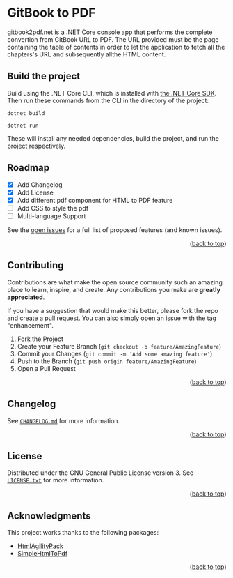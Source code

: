 <a name="readme-top"></a>

# GitBook to PDF
gitbook2pdf.net is a .NET Core console app that performs the complete convertion from GitBook URL to PDF. The URL provided must be the page containing the table of contents in order to let the application to fetch all the chapters's URL and subsequently allthe HTML content.

## Build the project
Build using the .NET Core CLI, which is installed with [the .NET Core SDK](https://www.microsoft.com/net/download). Then run these commands from the CLI in the directory of the project:

```console
dotnet build
```

```console
dotnet run
```

These will install any needed dependencies, build the project, and run the project respectively.

## Roadmap
- [x] Add Changelog
- [x] Add License
- [x] Add different pdf component for HTML to PDF feature
- [ ] Add CSS to style the pdf
- [ ] Multi-language Support

See the [open issues](https://github.com/alciarro93/gitbook2pdf.net/issues) for a full list of proposed features (and known issues).

<p align="right">(<a href="#readme-top">back to top</a>)</p>

## Contributing
Contributions are what make the open source community such an amazing place to learn, inspire, and create. Any contributions you make are **greatly appreciated**.

If you have a suggestion that would make this better, please fork the repo and create a pull request. You can also simply open an issue with the tag "enhancement".

1. Fork the Project
2. Create your Feature Branch (`git checkout -b feature/AmazingFeature`)
3. Commit your Changes (`git commit -m 'Add some amazing feature'`)
4. Push to the Branch (`git push origin feature/AmazingFeature`)
5. Open a Pull Request

<p align="right">(<a href="#readme-top">back to top</a>)</p>

## Changelog
See [`CHANGELOG.md`](https://github.com/alciarro93/gitbook2pdf.net/blob/main/CHANGELOG.md) for more information.

<p align="right">(<a href="#readme-top">back to top</a>)</p>

## License
Distributed under the GNU General Public License version 3. See [`LICENSE.txt`](https://github.com/alciarro93/gitbook2pdf.net/blob/main/LICENSE.txt) for more information.

<p align="right">(<a href="#readme-top">back to top</a>)</p>

## Acknowledgments
This project works thanks to the following packages:
* [HtmlAgilityPack](https://www.nuget.org/packages/HtmlAgilityPack/)
* [SimpleHtmlToPdf](https://www.nuget.org/packages/SimpleHtmlToPdf)

<p align="right">(<a href="#readme-top">back to top</a>)</p>